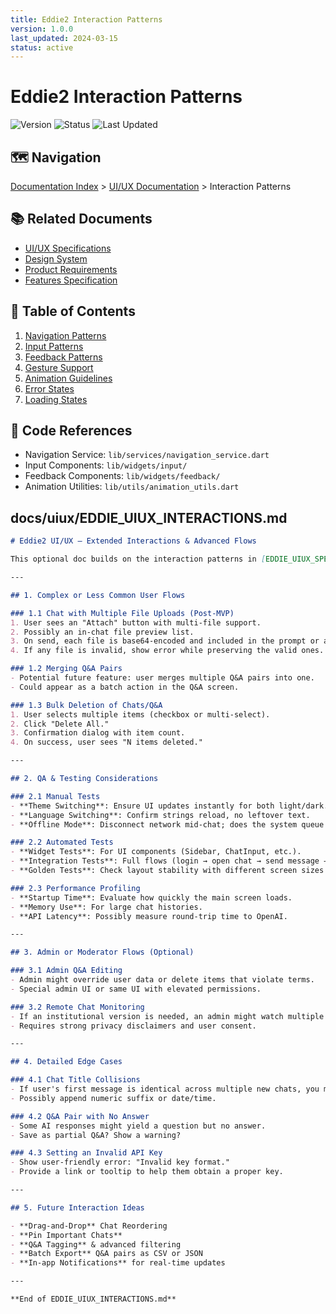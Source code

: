 ```yaml
---
title: Eddie2 Interaction Patterns
version: 1.0.0
last_updated: 2024-03-15
status: active
---
```


# Eddie2 Interaction Patterns

![Version](https://img.shields.io/badge/version-1.0.0-blue.svg)
![Status](https://img.shields.io/badge/status-active-green.svg)
![Last Updated](https://img.shields.io/badge/last%20updated-2024--03--15-lightgrey.svg)

## 🗺️ Navigation
[Documentation Index](../INDEX.md) > [UI/UX Documentation](.) > Interaction Patterns

## 📚 Related Documents
- [UI/UX Specifications](EDDIE_UIUX_SPEC_MAIN.md)
- [Design System](EDDIE_UIUX_DESIGN_SYSTEM.md)
- [Product Requirements](../prd/EDDIE_PRD_MAIN.md)
- [Features Specification](../prd/EDDIE_PRD_FEATURES.md)

## 📑 Table of Contents
1. [Navigation Patterns](#1-navigation-patterns)
2. [Input Patterns](#2-input-patterns)
3. [Feedback Patterns](#3-feedback-patterns)
4. [Gesture Support](#4-gesture-support)
5. [Animation Guidelines](#5-animation-guidelines)
6. [Error States](#6-error-states)
7. [Loading States](#7-loading-states)

## 🔗 Code References
- Navigation Service: `lib/services/navigation_service.dart`
- Input Components: `lib/widgets/input/`
- Feedback Components: `lib/widgets/feedback/`
- Animation Utilities: `lib/utils/animation_utils.dart`

## docs/uiux/EDDIE_UIUX_INTERACTIONS.md

```md
# Eddie2 UI/UX – Extended Interactions & Advanced Flows

This optional doc builds on the interaction patterns in [EDDIE_UIUX_SPEC_MAIN.md](./EDDIE_UIUX_SPEC_MAIN.md), offering more detailed or edge-case flows. It also outlines certain QA or administration processes.

---

## 1. Complex or Less Common User Flows

### 1.1 Chat with Multiple File Uploads (Post-MVP)
1. User sees an "Attach" button with multi-file support.  
2. Possibly an in-chat file preview list.  
3. On send, each file is base64-encoded and included in the prompt or a separate API call.  
4. If any file is invalid, show error while preserving the valid ones.

### 1.2 Merging Q&A Pairs
- Potential future feature: user merges multiple Q&A pairs into one.  
- Could appear as a batch action in the Q&A screen.

### 1.3 Bulk Deletion of Chats/Q&A
1. User selects multiple items (checkbox or multi-select).  
2. Click "Delete All."  
3. Confirmation dialog with item count.  
4. On success, user sees "N items deleted."

---

## 2. QA & Testing Considerations

### 2.1 Manual Tests
- **Theme Switching**: Ensure UI updates instantly for both light/dark.  
- **Language Switching**: Confirm strings reload, no leftover text.  
- **Offline Mode**: Disconnect network mid-chat; does the system queue messages or show offline banner?

### 2.2 Automated Tests
- **Widget Tests**: For UI components (Sidebar, ChatInput, etc.).  
- **Integration Tests**: Full flows (login → open chat → send message → sign out).  
- **Golden Tests**: Check layout stability with different screen sizes & languages.

### 2.3 Performance Profiling
- **Startup Time**: Evaluate how quickly the main screen loads.  
- **Memory Use**: For large chat histories.  
- **API Latency**: Possibly measure round-trip time to OpenAI.

---

## 3. Admin or Moderator Flows (Optional)

### 3.1 Admin Q&A Editing
- Admin might override user data or delete items that violate terms.  
- Special admin UI or same UI with elevated permissions.

### 3.2 Remote Chat Monitoring
- If an institutional version is needed, an admin might watch multiple user chats in real time.  
- Requires strong privacy disclaimers and user consent.

---

## 4. Detailed Edge Cases

### 4.1 Chat Title Collisions
- If user's first message is identical across multiple new chats, you might have repeated chat titles.  
- Possibly append numeric suffix or date/time.

### 4.2 Q&A Pair with No Answer
- Some AI responses might yield a question but no answer.  
- Save as partial Q&A? Show a warning?

### 4.3 Setting an Invalid API Key
- Show user-friendly error: "Invalid key format."  
- Provide a link or tooltip to help them obtain a proper key.

---

## 5. Future Interaction Ideas

- **Drag-and-Drop** Chat Reordering  
- **Pin Important Chats**  
- **Q&A Tagging** & advanced filtering  
- **Batch Export** Q&A pairs as CSV or JSON  
- **In-app Notifications** for real-time updates

---

**End of EDDIE_UIUX_INTERACTIONS.md**
